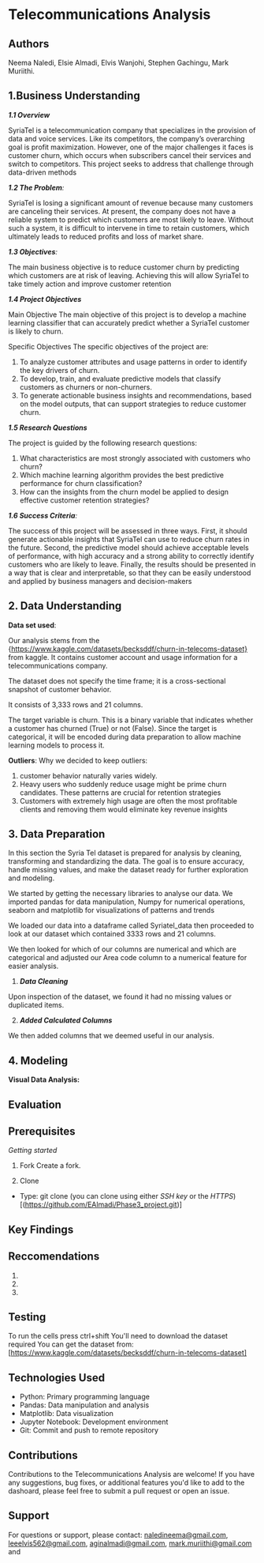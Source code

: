 # Telecommunications Analysis

## Authors
Neema Naledi,
Elsie Almadi,
Elvis Wanjohi,
Stephen Gachingu,
Mark Muriithi.

## 1.Business Understanding
*__1.1 Overview__*

SyriaTel is a telecommunication company that specializes in the provision of data and voice services. Like its competitors, the company’s overarching goal is profit maximization. However, one of the major challenges it faces is customer churn, which occurs when subscribers cancel their services and switch to competitors. This project seeks to address that challenge through data-driven methods

*__1.2 The Problem__:* 

 SyriaTel is losing a significant amount of revenue because many customers are canceling their services. At present, the company does not have a reliable system to predict which customers are most likely to leave. Without such a system, it is difficult to intervene in time to retain customers, which ultimately leads to reduced profits and loss of market share.
 
*__1.3 Objectives__:* 

The main business objective is to reduce customer churn by predicting which customers are at risk of leaving. Achieving this will allow SyriaTel to take timely action and improve customer retention

*__1.4 Project Objectives__*

Main Objective
The main objective of this project is to develop a machine learning classifier that can accurately predict whether a SyriaTel customer is likely to churn.

Specific Objectives
The specific objectives of the project are:

1. To analyze customer attributes and usage patterns in order to identify the key drivers of churn.
2. To develop, train, and evaluate predictive models that classify customers as churners or non-churners.
3. To generate actionable business insights and recommendations, based on the model outputs, that can support strategies to reduce customer churn.

*__1.5 Research Questions__*

The project is guided by the following research questions:

1. What characteristics are most strongly associated with customers who churn?
2. Which machine learning algorithm provides the best predictive performance for churn classification?
3. How can the insights from the churn model be applied to design effective customer retention strategies?

*__1.6 Success Criteria__:* 

The success of this project will be assessed in three ways. First, it should generate actionable insights that SyriaTel can use to reduce churn rates in the future. Second, the predictive model should achieve acceptable levels of performance, with high accuracy and a strong ability to correctly identify customers who are likely to leave. Finally, the results should be presented in a way that is clear and interpretable, so that they can be easily understood and applied by business managers and decision-makers

## 2. Data Understanding
**Data set used**:

 Our analysis stems from the {https://www.kaggle.com/datasets/becksddf/churn-in-telecoms-dataset} from kaggle.
It contains customer account and usage information for a telecommunications company.

The dataset does not specify the time frame; it is a cross-sectional snapshot of customer behavior.

It consists of 3,333 rows and 21 columns.

The target variable is churn. This is a binary variable that indicates whether a customer has churned (True) or not (False). Since the target is categorical, it will be encoded during data preparation to allow machine learning models to process it.


**Outliers**: 
Why we decided to keep outliers:

1. customer behavior naturally varies widely.
2. Heavy users who suddenly reduce usage might be prime churn candidates. These patterns are crucial for retention strategies
3. Customers with extremely high usage are often the most profitable clients and removing them would eliminate key revenue insights


## 3. Data Preparation

In this section the Syria Tel dataset is prepared for analysis by cleaning, transforming and standardizing the data. The goal is to ensure accuracy, handle missing values, and make the dataset ready for further exploration and modeling.

We started by getting the necessary libraries to analyse our data. We imported pandas for data manipulation, Numpy for numerical operations, seaborn and matplotlib for visualizations of patterns and trends

We loaded our data into a dataframe called Syriatel_data then proceeded to look at our dataset which contained 3333 rows and 21 columns. 

We then looked for which of our columns are numerical and which are categorical and adjusted our Area code column to a numerical feature for easier analysis.


1. __*Data Cleaning*__

Upon inspection of the dataset, we found it had no missing values or duplicated items. 

2. __*Added Calculated Columns*__

We then added columns that we deemed useful in our analysis.

## 4. Modeling
__Visual Data Analysis:__


## Evaluation


## Prerequisites
*Getting started*
1. Fork 
Create a fork.

2. Clone 

- Type: git clone
(you can clone using either *SSH key*  or the *HTTPS*)
[(https://github.com/EAlmadi/Phase3_project.git)]

## Key Findings


## Reccomendations 
1. 
2. 
3. 

## Testing
To run the cells press ctrl+shift
You'll need to download the dataset required 
You can get the dataset from:
[https://www.kaggle.com/datasets/becksddf/churn-in-telecoms-dataset]

## Technologies Used
- Python: Primary programming language
- Pandas: Data manipulation and analysis
- Matplotlib: Data visualization
- Jupyter Notebook: Development environment
- Git: Commit and push to remote repository

## Contributions
Contributions to the Telecommunications Analysis are welcome! If you have any suggestions, bug fixes, or additional features you'd like to add to the dashoard, please feel free to submit a pull request or open an issue.

## Support
For questions or support, please contact:
naledineema@gmail.com, leeelvis562@gmail.com, aginalmadi@gmail.com, mark.muriithi@gmail.com and 



